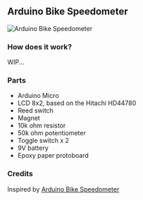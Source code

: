 ## Arduino Bike Speedometer

<img src="https://github.com/lukkry/speedometer/blob/master/photos/photo_1_min.jpg" alt="Arduino Bike Speedometer" />

### How does it work?
WIP...

### Parts
* Arduino Micro
* LCD 8x2, based on the Hitachi HD44780 
* Reed switch
* Magnet
* 10k ohm resistor
* 50k ohm potentiometer
* Toggle switch x 2
* 9V battery
* Epoxy paper protoboard

### Credits
Inspired by [Arduino Bike Speedometer](http://www.instructables.com/id/Arduino-Bike-Speedometer)
